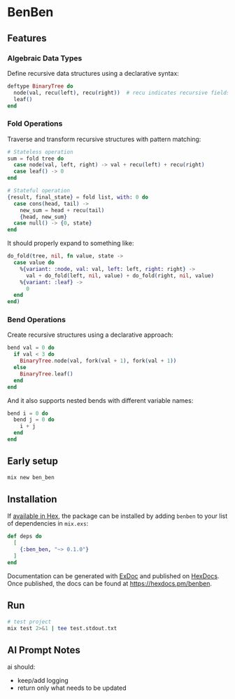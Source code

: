 BenBen
========

## Features

### Algebraic Data Types

Define recursive data structures using a declarative syntax:

```elixir
deftype BinaryTree do
  node(val, recu(left), recu(right))  # recu indicates recursive fields
  leaf()
end
```

### Fold Operations

Traverse and transform recursive structures with pattern matching:

```elixir
# Stateless operation
sum = fold tree do
  case node(val, left, right) -> val + recu(left) + recu(right)
  case leaf() -> 0
end

# Stateful operation
{result, final_state} = fold list, with: 0 do
  case cons(head, tail) ->
    new_sum = head + recu(tail)
    {head, new_sum}
  case null() -> {0, state}
end
```

It should properly expand to something like:

```elixir
do_fold(tree, nil, fn value, state ->
  case value do
    %{variant: :node, val: val, left: left, right: right} ->
      val + do_fold(left, nil, value) + do_fold(right, nil, value)
    %{variant: :leaf} ->
      0
  end
end)
```

### Bend Operations

Create recursive structures using a declarative approach:

```elixir
bend val = 0 do
  if val < 3 do
    BinaryTree.node(val, fork(val + 1), fork(val + 1))
  else
    BinaryTree.leaf()
  end
end
```

And it also supports nested bends with different variable names:

```elixir
bend i = 0 do
  bend j = 0 do
    i + j
  end
end
```

## Early setup
```bash
mix new ben_ben
```

## Installation

If [available in Hex](https://hex.pm/docs/publish), the package can be installed
by adding `benben` to your list of dependencies in `mix.exs`:

```elixir
def deps do
  [
    {:ben_ben, "~> 0.1.0"}
  ]
end
```

Documentation can be generated with [ExDoc](https://github.com/elixir-lang/ex_doc)
and published on [HexDocs](https://hexdocs.pm). Once published, the docs can
be found at <https://hexdocs.pm/benben>.

## Run
```bash
# test project
mix test 2>&1 | tee test.stdout.txt
```

## AI Prompt Notes
ai should:
- keep/add logging
- return only what needs to be updated
